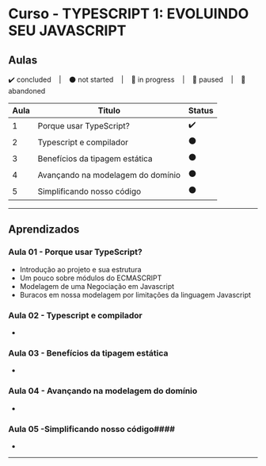# Curso - TYPESCRIPT 1: EVOLUINDO SEU JAVASCRIPT

## Aulas
<p>
  ✔️ concluded &nbsp;&nbsp;&nbsp;|&nbsp;&nbsp;&nbsp;
  ⚫ not started &nbsp;&nbsp;&nbsp;|&nbsp;&nbsp;&nbsp;
  🔵 in progress &nbsp;&nbsp;&nbsp;|&nbsp;&nbsp;&nbsp;
  🔶 paused &nbsp;&nbsp;&nbsp;|&nbsp;&nbsp;&nbsp;
  🔴 abandoned 
</p>

| Aula | Titulo | Status |
| --- | --- | --- |
| 1 | Porque usar TypeScript? | ✔️ |
| 2 | Typescript e compilador | ⚫ |
| 3 | Benefícios da tipagem estática | ⚫ |
| 4 | Avançando na modelagem do domínio | ⚫ |
| 5 | Simplificando nosso código | ⚫ |

---

## Aprendizados

### Aula 01 - Porque usar TypeScript?
<ul>
  <li>Introdução ao projeto e sua estrutura</li>
  <li>Um pouco sobre módulos do ECMASCRIPT</li>
  <li>Modelagem de uma Negociação em Javascript</li>
  <li>Buracos em nossa modelagem por limitações da linguagem Javascript</li>
</ul>

### Aula 02 - Typescript e compilador
<ul>
  <li></li>
</ul>

### Aula 03 - Benefícios da tipagem estática
<ul>
  <li></li>
</ul>

### Aula 04 - Avançando na modelagem do domínio
<ul>
  <li></li>
</ul>

### Aula 05 -Simplificando nosso código####
<ul>
  <li></li>
</ul>

---
